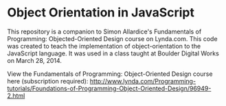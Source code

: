 # Object Orientation in JavaScript

This repository is a companion to Simon Allardice's Fundamentals of Programming: Objected-Oriented Design course on Lynda.com. This code was created to teach the implementation of object-orientation to the JavaScript language. It was used in a class taught at Boulder Digital Works on March 28, 2014.

View the Fundamentals of Programming: Object-Oriented Design course here (subscription required): http://www.lynda.com/Programming-tutorials/Foundations-of-Programming-Object-Oriented-Design/96949-2.html
